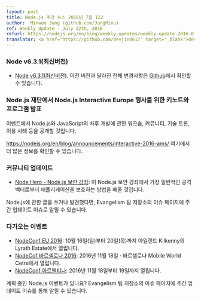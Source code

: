 ```yaml
---
layout: post
title: Node.js 주간 뉴스 2016년 7월 122
author:  Minwoo Jung (github.com/JungMinu)
ref: Weekly Update - July 22th, 2016
refurl: https://nodejs.org/en/blog/weekly-updates/weekly-update.2016-07-22/
translator: <a href="https://github.com/devjin0617" target="_blank">devjin0617</a>
---
```


<!--
### Node v6.3.1 (Current)
-->

### Node v6.3.1(최신버전)

<!--
* [Node v6.3.1 (Current)](https://nodejs.org/en/blog/release/v6.3.1/). Complete changelog from previous releases can be found [on GitHub](https://github.com/nodejs/node/blob/master/CHANGELOG.md).
-->

* [Node v6.3.1(최신버전)](https://nodejs.org/en/blog/release/v6.3.1/). 이전 버전과 달라진 전체 변경사항은 [Github](https://github.com/nodejs/node/blob/master/CHANGELOG.md)에서 확인할 수 있습니다.

<!--
### Node.js Foundation Announces Keynotes and Programming for Node.js Interactive Europe
-->

### Node.js 재단에서 Node.js Interactive Europe 행사를 위한 키노트와 프로그램 발표

<!--
Event will showcase workshops, community and technical talks, and use cases that will inform the future development of Node.js and JavaScript.
-->

이벤트에서 Node.js와 JavaScript의 차후 개발에 관한 워크숍, 커뮤니티, 기술 토론, 이용 사례 등을 공개할 것입니다.

<!--
See https://nodejs.org/en/blog/announcements/interactive-2016-ams/ for more information.
-->

https://nodejs.org/en/blog/announcements/interactive-2016-ams/ 여기에서 더 많은 정보를 확인할 수 있습니다.

<!--
### Community Updates
-->

### 커뮤니티 업데이트

<!--
* [Node Hero - Node.js Security Tutorial](https://blog.risingstack.com/node-hero-node-js-security-tutorial/): In this Node.js security tutorial, you are going to learn how to defend your applications against the most common attack vectors.
-->

* [Node Hero - Node.js 보안 강좌](https://blog.risingstack.com/node-hero-node-js-security-tutorial/):  이 Node.js 보안 강좌에서 가장 일반적인 공격 벡터로부터 애플리케이션을 보호하는 방법을 배울 것입니다.

<!--
If you have spotted or written something about Node.js, do come over to our [Evangelism team repo](https://github.com/nodejs/evangelism) and suggest it on the [Issues page](https://github.com/nodejs/evangelism/issues), specifically the Weekly Updates issue.
-->

Node.js에 관한 글을 쓰거나 발견했다면, Evangelism 팀 저장소의 이슈 페이지에 주간 업데이트 이슈로 알릴 수 있습니다.

<!--
### Upcoming Events
-->

### 다가오는 이벤트

<!--
* [NodeConf EU 2016](http://www.nodeconf.eu/): Sunday 16th - Thursday 20th October, Lyrath Estate Kilkenny
* [NodeConf Barcelona 2016](http://barcelona.nodeconf.com/): 18th November 2016 · Barcelona Mobile World Centre
* [NodeConf Argentina](https://2016.nodeconf.com.ar): 18 - 19 November, 2016
-->

* [NodeConf EU 2016](http://www.nodeconf.eu/): 10월 16일(일)부터 20일(목)까지 아일랜드 Kilkenny의 Lyrath Estate에서 열립니다.
* [NodeCof 바르셀로나 2016](http://barcelona.nodeconf.com/): 2016년 11월 18일 · 바르셀로나 Mobile World Cetre에서 열립니다.
* [NodeConf 아르헨티나](https://2016.nodeconf.com.ar): 2016년 11월 18일부터 19일까지 열립니다.

<!--
Have an event about Node.js coming up? You can put your events here through the [Evangelism team repo](https://github.com/nodejs/evangelism) and announce it in the [Issues page](https://github.com/nodejs/evangelism/issues), specifically the Weekly Updates issue.
-->

계획 중인 Node.js 이벤트가 있나요? Evangelism 팀 저장소의 이슈 페이지에 주간 업데이트 이슈를 통해 알릴 수 있습니다.



